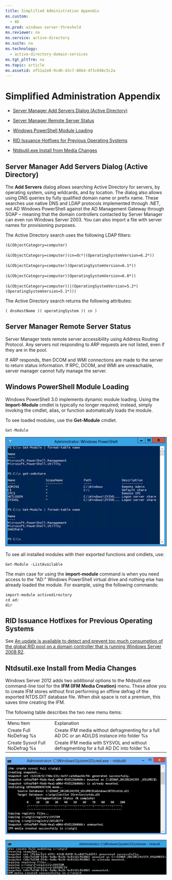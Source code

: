 ```yaml
---
title: Simplified Administration Appendix
ms.custom: 
  - AD
ms.prod: windows-server-threshold
ms.reviewer: na
ms.service: active-directory
ms.suite: na
ms.technology: 
  - active-directory-domain-services
ms.tgt_pltfrm: na
ms.topic: article
ms.assetid: ef51a2e0-9cd6-43c7-80b4-4f3c696c5c2a
---
```

# Simplified Administration Appendix

-   [Server Manager Add Servers Dialog \(Active Directory\)](Simplified-Administration-Appendix.md#BKMK_AddServers)

-   [Server Manager Remote Server Status](Simplified-Administration-Appendix.md#BKMK_ServerMgrStatus)

-   [Windows PowerShell Module Loading](Simplified-Administration-Appendix.md#BKMK_PSLoadModule)

-   [RID Issuance Hotfixes for Previous Operating Systems](Simplified-Administration-Appendix.md#BKMK_Rid)

-   [Ntdsutil.exe Install from Media Changes](Simplified-Administration-Appendix.md#BKMK_IFM)

## <a name="BKMK_AddServers"></a>Server Manager Add Servers Dialog \(Active Directory\)
The **Add Servers** dialog allows searching Active Directory for servers, by operating system, using wildcards, and by location. The dialog also allows using DNS queries by fully qualified domain name or prefix name. These searches use native DNS and LDAP protocols implemented through .NET, not AD Windows PowerShell against the AD Management Gateway through SOAP – meaning that the domain controllers contacted by Server Manager can even run Windows Server 2003. You can also import a file with server names for provisioning purposes.

The Active Directory search uses the following LDAP filters:

```
(&(ObjectCategory=computer)

(&(ObjectCategory=computer)(cn=dc*)(OperatingSystemVersion=6.2*))

(&(ObjectCategory=computer)(OperatingSystemVersion=6.1*))

(&(ObjectCategory=computer)(OperatingSystemVersion=6.0*))

(&(ObjectCategory=computer)(|(OperatingSystemVersion=5.2*)(OperatingSystemVersion=5.1*)))

```

The Active Directory search returns the following attributes:

```
( dnsHostName )( operatingSystem )( cn )

```

## <a name="BKMK_ServerMgrStatus"></a>Server Manager Remote Server Status
Server Manager tests remote server accessibility using Address Routing Protocol. Any servers not responding to ARP requests are not listed, even if they are in the pool.

If ARP responds, then DCOM and WMI connections are made to the server to return status information. If RPC, DCOM, and WMI are unreachable, server manager cannot fully manage the server.

## <a name="BKMK_PSLoadModule"></a>Windows PowerShell Module Loading
Windows PowerShell 3.0 implements dynamic module loading. Using the **Import\-Module** cmdlet is typically no longer required; instead, simply invoking the cmdlet, alias, or function automatically loads the module.

To see loaded modules, use the **Get\-Module** cmdlet.

```
Get-Module

```

![](media/ADDS_PSGetModule.gif)

To see all installed modules with their exported functions and cmdlets, use:

```
Get-Module -ListAvailable

```

The main case for using the **import\-module** command is when you need access to the "AD:" Windows PowerShell virtual drive and nothing else has already loaded the module. For example, using the following commands:

```
import-module activedirectory
cd ad:
dir

```

## <a name="BKMK_Rid"></a>RID Issuance Hotfixes for Previous Operating Systems
See [An update is available to detect and prevent too much consumption of the global RID pool on a domain controller that is running Windows Server 2008 R2](http://support.microsoft.com/kb/2618669).

## <a name="BKMK_IFM"></a>Ntdsutil.exe Install from Media Changes
Windows Server 2012 adds two additional options to the Ntdsutil.exe command\-line tool for the **IFM \(IFM Media Creation\)** menu. These allow you to create IFM stores without first performing an offline defrag of the exported NTDS.DIT database file. When disk space is not a premium, this saves time creating the IFM.

The following table describes the two new menu items:

|||
|-|-|
|Menu Item|Explanation|
|Create Full NoDefrag %s|Create IFM media without defragmenting for a full AD DC or an AD\/LDS instance into folder %s|
|Create Sysvol Full NoDefrag %s|Create IFM media with SYSVOL and without defragmenting for a full AD DC into folder %s|

![](media/ADDS_PSIFM.png)

![](media/ADDS_PSIFMComplete.gif)


